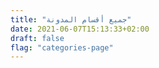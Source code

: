 ```yaml
---
title: "جميع أقسام المدونة"
date: 2021-06-07T15:13:33+02:00
draft: false
flag: "categories-page"
---
```


